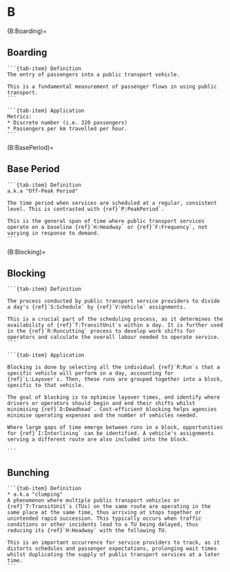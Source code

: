 # B

(B:Boarding)=

## Boarding
````{tab-set}
```{tab-item} Definition
The entry of passengers into a public transport vehicle.

This is a fundamental measurement of passenger flows in using public transport.
```

```{tab-item} Application
Metrics:
* Discrete number (i.e. 320 passengers)
* Passengers per km travelled per hour.
```
````

(B:BasePeriod)=

## Base Period
````{tab-set}
```{tab-item} Definition
a.k.a "Off-Peak Period"

The time period when services are scheduled at a regular, consistent level. This is contrasted with {ref}`P:PeakPeriod`.

This is the general span of time where public transport services operate on a baseline {ref}`H:Headway` or {ref}`F:Frequency`, not varying in response to demand.
```
````

(B:Blocking)=

## Blocking
````{tab-set}
```{tab-item} Definition

The process conducted by public transport service providers to divide a day's {ref}`S:Schedule` by {ref}`V:Vehicle` assignments.

This is a crucial part of the scheduling process, as it determines the availability of {ref}`T:TransitUnit`s within a day. It is further used in the {ref}`R:Runcutting` process to develop work shifts for operators and calculate the overall labour needed to operate service.
```

```{tab-item} Application

Blocking is done by selecting all the individual {ref}`R:Run`s that a specific vehicle will perform in a day, accounting for {ref}`L:Layover`s. Then, these runs are grouped together into a block, specific to that vehicle.

The goal of blocking is to optimise layover times, and identify where drivers or operators should begin and end their shifts whilst minimising {ref}`D:Deadhead`. Cost-efficient blocking helps agencies minimise operating expenses and the number of vehicles needed.

Where large gaps of time emerge between runs in a block, opportunities for {ref}`I:Interlining` can be identified. A vehicle's assignments serving a different route are also included into the block.

```
````

## Bunching
````{tab-set}
```{tab-item} Definition
* a.k.a "clumping"
A phenomenon where multiple public transport vehicles or {ref}`T:TransitUnit`s (TUs) on the same route are operating in the same place at the same time, thus arriving at stops together or unintended rapid succession. This typically occurs when traffic conditions or other incidents lead to a TU being delayed, thus reducing its {ref}`H:Headway` with the following TU.

This is an important occurrence for service providers to track, as it distorts schedules and passenger expectations, prolonging wait times whilst duplicating the supply of public transport services at a later time.
```
````
